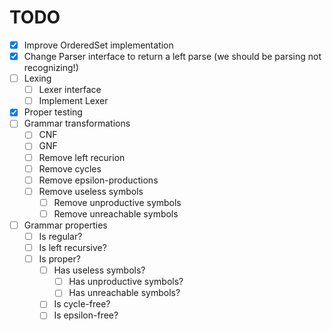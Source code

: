 # TODO

- [x] Improve OrderedSet implementation
- [x] Change Parser interface to return a left parse (we should be parsing not recognizing!)
- [ ] Lexing
    - [ ] Lexer interface
    - [ ] Implement Lexer
- [x] Proper testing
- [ ] Grammar transformations
    - [ ] CNF
    - [ ] GNF
    - [ ] Remove left recurion
    - [ ] Remove cycles
    - [ ] Remove epsilon-productions
    - [ ] Remove useless symbols
        - [ ] Remove unproductive symbols
        - [ ] Remove unreachable symbols
- [ ] Grammar properties
    - [ ] Is regular?
    - [ ] Is left recursive?
    - [ ] Is proper?
        - [ ] Has useless symbols?
            - [ ] Has unproductive symbols?
            - [ ] Has unreachable symbols?
        - [ ] Is cycle-free?
        - [ ] Is epsilon-free?
